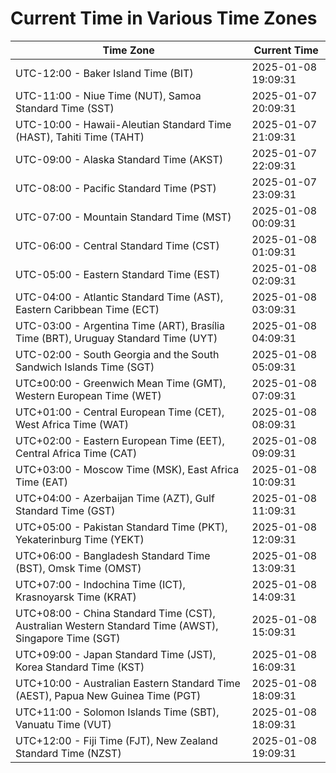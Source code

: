 # Current Time in Various Time Zones

| Time Zone | Current Time |
|-----------|--------------|
| UTC-12:00 - Baker Island Time (BIT) | 2025-01-08 19:09:31 |
| UTC-11:00 - Niue Time (NUT), Samoa Standard Time (SST) | 2025-01-07 20:09:31 |
| UTC-10:00 - Hawaii-Aleutian Standard Time (HAST), Tahiti Time (TAHT) | 2025-01-07 21:09:31 |
| UTC-09:00 - Alaska Standard Time (AKST) | 2025-01-07 22:09:31 |
| UTC-08:00 - Pacific Standard Time (PST) | 2025-01-07 23:09:31 |
| UTC-07:00 - Mountain Standard Time (MST) | 2025-01-08 00:09:31 |
| UTC-06:00 - Central Standard Time (CST) | 2025-01-08 01:09:31 |
| UTC-05:00 - Eastern Standard Time (EST) | 2025-01-08 02:09:31 |
| UTC-04:00 - Atlantic Standard Time (AST), Eastern Caribbean Time (ECT) | 2025-01-08 03:09:31 |
| UTC-03:00 - Argentina Time (ART), Brasília Time (BRT), Uruguay Standard Time (UYT) | 2025-01-08 04:09:31 |
| UTC-02:00 - South Georgia and the South Sandwich Islands Time (SGT) | 2025-01-08 05:09:31 |
| UTC±00:00 - Greenwich Mean Time (GMT), Western European Time (WET) | 2025-01-08 07:09:31 |
| UTC+01:00 - Central European Time (CET), West Africa Time (WAT) | 2025-01-08 08:09:31 |
| UTC+02:00 - Eastern European Time (EET), Central Africa Time (CAT) | 2025-01-08 09:09:31 |
| UTC+03:00 - Moscow Time (MSK), East Africa Time (EAT) | 2025-01-08 10:09:31 |
| UTC+04:00 - Azerbaijan Time (AZT), Gulf Standard Time (GST) | 2025-01-08 11:09:31 |
| UTC+05:00 - Pakistan Standard Time (PKT), Yekaterinburg Time (YEKT) | 2025-01-08 12:09:31 |
| UTC+06:00 - Bangladesh Standard Time (BST), Omsk Time (OMST) | 2025-01-08 13:09:31 |
| UTC+07:00 - Indochina Time (ICT), Krasnoyarsk Time (KRAT) | 2025-01-08 14:09:31 |
| UTC+08:00 - China Standard Time (CST), Australian Western Standard Time (AWST), Singapore Time (SGT) | 2025-01-08 15:09:31 |
| UTC+09:00 - Japan Standard Time (JST), Korea Standard Time (KST) | 2025-01-08 16:09:31 |
| UTC+10:00 - Australian Eastern Standard Time (AEST), Papua New Guinea Time (PGT) | 2025-01-08 18:09:31 |
| UTC+11:00 - Solomon Islands Time (SBT), Vanuatu Time (VUT) | 2025-01-08 18:09:31 |
| UTC+12:00 - Fiji Time (FJT), New Zealand Standard Time (NZST) | 2025-01-08 19:09:31 |
